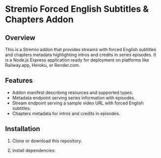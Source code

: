 # Stremio Forced English Subtitles & Chapters Addon

## Overview

This is a Stremio addon that provides streams with forced English subtitles and chapters metadata highlighting intros and credits in series episodes. It is a Node.js Express application ready for deployment on platforms like Railway.app, Heroku, or Render.com.

## Features

- Addon manifest describing resources and supported types.
- Metadata endpoint serving series information with episodes.
- Stream endpoint serving a sample video URL with forced English subtitles.
- Chapters metadata for intros and credits in episodes.

## Installation

1. Clone or download this repository.

2. Install dependencies:

